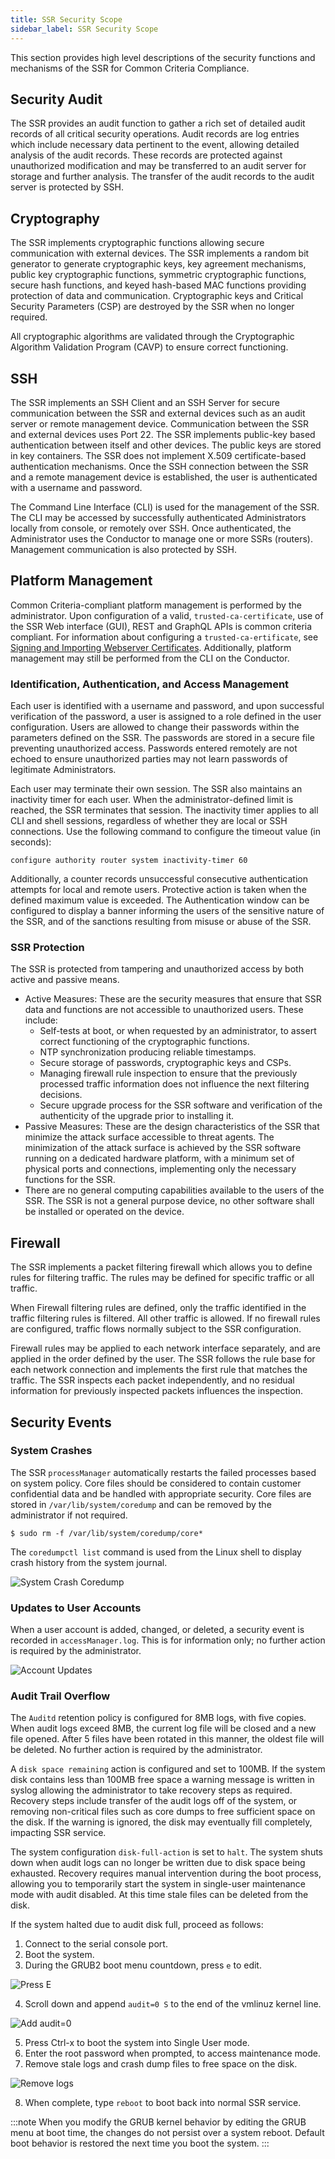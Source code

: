 ```yaml
---
title: SSR Security Scope
sidebar_label: SSR Security Scope
---
```

This section provides high level descriptions of the security functions and mechanisms of the SSR for Common Criteria Compliance.

## Security Audit

The SSR provides an audit function to gather a rich set of detailed audit records of all critical security operations. Audit records are log entries which include necessary data pertinent to the event, allowing detailed analysis of the audit records. These records are protected against unauthorized modification and may be transferred to an audit server for storage and further analysis. The transfer of the audit records to the audit server is protected by SSH.

## Cryptography

The SSR implements cryptographic functions allowing secure communication with external devices. The SSR implements a random bit generator to generate cryptographic keys, key agreement mechanisms, public key cryptographic functions, symmetric cryptographic functions, secure hash functions, and keyed hash-based MAC functions providing protection of data and communication. Cryptographic keys and Critical Security Parameters (CSP) are destroyed by the SSR when no longer required.

All cryptographic algorithms are validated through the Cryptographic Algorithm Validation Program (CAVP) to ensure correct functioning.

## SSH 

The SSR implements an SSH Client and an SSH Server for secure communication between the SSR and external devices such as an audit server or remote management device. Communication between the SSR and external devices uses Port 22. The SSR implements public-key based authentication between itself and other devices. The public keys are stored in key containers. The SSR does not implement X.509 certificate-based authentication mechanisms. Once the SSH connection between the SSR and a remote management device is established, the user is authenticated with a username and password. 

The Command Line Interface (CLI) is used for the management of the SSR. The CLI may be accessed by successfully authenticated Administrators locally from console, or remotely over SSH. Once authenticated, the Administrator uses the Conductor to manage one or more SSRs (routers). Management communication is also protected by SSH.

## Platform Management

Common Criteria-compliant platform management is performed by the administrator. Upon configuration of a valid, `trusted-ca-certificate`, use of the SSR Web interface (GUI), REST and GraphQL APIs is common criteria compliant. For information about configuring a `trusted-ca-ertificate`, see [Signing and Importing Webserver Certificates](cc_fips_6.3.0_access_mgmt.md#signing-and-importing-webserver-certificates). Additionally, platform management may still be performed from the CLI on the Conductor. 

### Identification, Authentication, and Access Management

Each user is identified with a username and password, and upon successful verification of the password, a user is assigned to a role defined in the user configuration. Users are allowed to change their passwords within the parameters defined on the SSR. The passwords are stored in a secure file preventing unauthorized access. Passwords entered remotely are not echoed to ensure unauthorized parties may not learn passwords of legitimate Administrators. 

Each user may terminate their own session. The SSR also maintains an inactivity timer for each user. When the administrator-defined limit is reached, the SSR terminates that session. The inactivity timer applies to all CLI and shell sessions, regardless of whether they are local or SSH connections. Use the following command to configure the timeout value (in seconds):

`configure authority router system inactivity-timer 60` 

Additionally, a counter records unsuccessful consecutive authentication attempts for local and remote users. Protective action is taken when the defined maximum value is exceeded. The Authentication window can be configured to display a banner informing the users of the sensitive nature of the SSR, and of the sanctions resulting from misuse or abuse of the SSR.

### SSR Protection

The SSR is protected from tampering and unauthorized access by both active and passive means. 

- Active Measures: These are the security measures that ensure that SSR data and functions are not accessible to unauthorized users. These include:
  - Self-tests at boot, or when requested by an administrator, to assert correct functioning of the cryptographic functions.
  - NTP synchronization producing reliable timestamps.
  - Secure storage of passwords, cryptographic keys and CSPs.
  - Managing firewall rule inspection to ensure that the previously processed traffic information does not influence the next filtering decisions.
  - Secure upgrade process for the SSR software and verification of the authenticity of the upgrade prior to installing it.
- Passive Measures: These are the design characteristics of the SSR that minimize the attack surface accessible to threat agents. The minimization of the attack surface is achieved by the SSR software running on a dedicated hardware platform, with a minimum set of physical ports and connections, implementing only the necessary functions for the SSR. 
- There are no general computing capabilities available to the users of the SSR. The SSR is not a general purpose device, no other software shall be installed or operated on the device. 

## Firewall

The SSR implements a packet filtering firewall which allows you to define rules for filtering traffic. The rules may be defined for specific traffic or all  traffic. 

When Firewall filtering rules are defined, only the traffic identified in the traffic filtering rules is filtered. All other traffic is allowed. If no firewall rules are configured, traffic flows normally subject to the SSR configuration. 

Firewall rules may be applied to each network interface separately, and are applied in the order defined by the user. The SSR follows the rule base for each network connection and implements the first rule that matches the traffic. The SSR inspects each packet independently, and no residual information for previously inspected packets influences the inspection.

## Security Events

### System Crashes 

The SSR `processManager` automatically restarts the failed processes based on system policy. Core files should be considered to contain customer confidential data and be handled with appropriate security. Core files are stored in `/var/lib/system/coredump` and can be removed by the administrator if not required. 

`$ sudo rm -f /var/lib/system/coredump/core*` 

The `coredumpctl list` command is used from the Linux shell to display crash history from the system journal. 

![System Crash Coredump](/img/cc_fips_system_crashes.png)

### Updates to User Accounts 

When a user account is added, changed, or deleted, a security event is recorded in `accessManager.log`. This is for information only; no further action is required by the administrator. 

![Account Updates](/img/cc_fips_account_updates.png)

### Audit Trail Overflow 

The `Auditd` retention policy is configured for 8MB logs, with five copies. When audit logs exceed 8MB, the current log file will be closed and a new file opened. After 5 files have been rotated in this manner, the oldest file will be deleted. No further action is required by the administrator. 

A `disk space remaining` action is configured and set to 100MB.  If the system disk contains less than 100MB free space a warning message is written in syslog allowing the administrator to take recovery steps as required. Recovery steps include transfer of the audit logs off of the system, or removing  non-critical files such as core dumps to free sufficient space on the disk. If the warning is ignored, the disk may eventually fill completely, impacting SSR service.

The system configuration `disk-full-action` is set to `halt`. The system shuts down when audit logs can no longer be written due to disk space being exhausted. Recovery requires manual intervention during the boot process, allowing you to temporarily start the system in single-user maintenance mode with audit disabled. At this time stale files can be deleted from the disk.

If the system halted due to audit disk full, proceed as follows:
1. Connect to the serial console port.
2. Boot the system. 
3. During the GRUB2 boot menu countdown, press `e` to edit.

![Press E](/img/cc_fips_audit_trail3.png)

4. Scroll down and append `audit=0 S` to the end of the vmlinuz kernel line.

![Add audit=0](/img/cc_fips_audit_trail4.png)

5. Press Ctrl-x to boot the system into Single User mode.
6. Enter the root password when prompted, to access maintenance mode.
7. Remove stale logs and crash dump files to free space on the disk.

![Remove logs](/img/cc_fips_audit_trail7.png)

8. When complete, type `reboot` to boot back into normal SSR service.

:::note
When you modify the GRUB kernel behavior by editing the GRUB menu at boot time, the changes do not persist over a system reboot. Default boot behavior is restored the next time you boot the system.
:::
